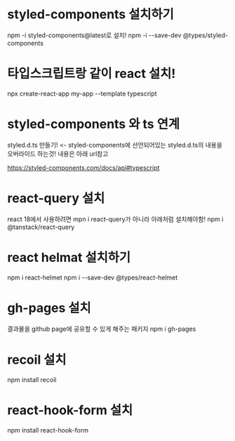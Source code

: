 # styled-components 설치하기

npm -i styled-components@latest로 설치!
npm -i --save-dev @types/styled-components

# 타입스크립트랑 같이 react 설치!

npx create-react-app my-app --template typescript

# styled-components 와 ts 연계

styled.d.ts 만들기! <- styled-components에 선언되어있는 styled.d.ts의 내용을 오버라이드 하는것!
내용은 아래 url참고

https://styled-components.com/docs/api#typescript

# react-query 설치

react 18에서 사용하려면 mpn i react-query가 아니라 아래처럼 설치해야함!
npm i @tanstack/react-query

# react helmat 설치하기

npm i react-helmet
npm i --save-dev @types/react-helmet

# gh-pages 설치

결과물을 github page에 공유할 수 있게 해주는 패키지
npm i gh-pages

# recoil 설치

npm install recoil

# react-hook-form 설치

npm install react-hook-form
